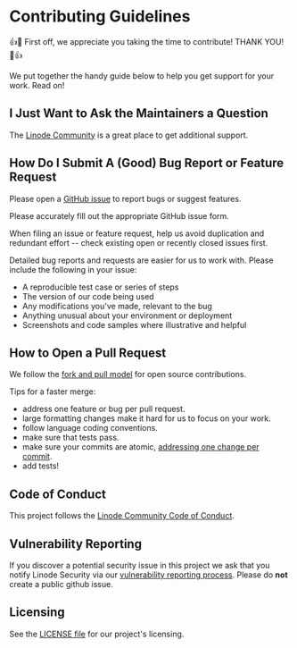 # Contributing Guidelines

:+1::tada: First off, we appreciate you taking the time to contribute! THANK YOU! :tada::+1:

We put together the handy guide below to help you get support for your work. Read on!

## I Just Want to Ask the Maintainers a Question

The [Linode Community](https://www.linode.com/community/questions/) is a great place to get additional support.

## How Do I Submit A (Good) Bug Report or Feature Request

Please open a [GitHub issue](https://github.com/linode/rancher-ui-driver-linode/issues/new/choose) to report bugs or suggest features.

Please accurately fill out the appropriate GitHub issue form.

When filing an issue or feature request, help us avoid duplication and redundant effort -- check existing open or recently closed issues first.

Detailed bug reports and requests are easier for us to work with. Please include the following in your issue:

* A reproducible test case or series of steps
* The version of our code being used
* Any modifications you've made, relevant to the bug
* Anything unusual about your environment or deployment
* Screenshots and code samples where illustrative and helpful

## How to Open a Pull Request

We follow the [fork and pull model](https://opensource.guide/how-to-contribute/#opening-a-pull-request) for open source contributions.

Tips for a faster merge:
* address one feature or bug per pull request.
* large formatting changes make it hard for us to focus on your work.
* follow language coding conventions.
* make sure that tests pass.
* make sure your commits are atomic, [addressing one change per commit](https://chris.beams.io/posts/git-commit/).
* add tests!

## Code of Conduct

This project follows the [Linode Community Code of Conduct](https://www.linode.com/community/questions/conduct).

## Vulnerability Reporting

If you discover a potential security issue in this project we ask that you notify Linode Security via our [vulnerability reporting process](https://hackerone.com/linode). Please do **not** create a public github issue.

## Licensing

See the [LICENSE file](/LICENSE) for our project's licensing.
